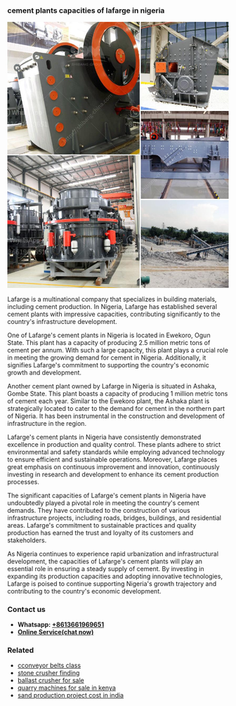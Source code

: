 <h3>cement plants capacities of lafarge in nigeria</h3><img src='1702952980.jpg' alt=''><p>Lafarge is a multinational company that specializes in building materials, including cement production. In Nigeria, Lafarge has established several cement plants with impressive capacities, contributing significantly to the country's infrastructure development.</p><p>One of Lafarge's cement plants in Nigeria is located in Ewekoro, Ogun State. This plant has a capacity of producing 2.5 million metric tons of cement per annum. With such a large capacity, this plant plays a crucial role in meeting the growing demand for cement in Nigeria. Additionally, it signifies Lafarge's commitment to supporting the country's economic growth and development.</p><p>Another cement plant owned by Lafarge in Nigeria is situated in Ashaka, Gombe State. This plant boasts a capacity of producing 1 million metric tons of cement each year. Similar to the Ewekoro plant, the Ashaka plant is strategically located to cater to the demand for cement in the northern part of Nigeria. It has been instrumental in the construction and development of infrastructure in the region.</p><p>Lafarge's cement plants in Nigeria have consistently demonstrated excellence in production and quality control. These plants adhere to strict environmental and safety standards while employing advanced technology to ensure efficient and sustainable operations. Moreover, Lafarge places great emphasis on continuous improvement and innovation, continuously investing in research and development to enhance its cement production processes.</p><p>The significant capacities of Lafarge's cement plants in Nigeria have undoubtedly played a pivotal role in meeting the country's cement demands. They have contributed to the construction of various infrastructure projects, including roads, bridges, buildings, and residential areas. Lafarge's commitment to sustainable practices and quality production has earned the trust and loyalty of its customers and stakeholders.</p><p>As Nigeria continues to experience rapid urbanization and infrastructural development, the capacities of Lafarge's cement plants will play an essential role in ensuring a steady supply of cement. By investing in expanding its production capacities and adopting innovative technologies, Lafarge is poised to continue supporting Nigeria's growth trajectory and contributing to the country's economic development.</p><h3>Contact us</h3><ul><li><strong>Whatsapp:&nbsp;<a href="https://wa.me/8613661969651">+8613661969651</a></strong></li><li><a href="https://swt.shibang-china.com/?git&amp;zhl&amp;cement plants capacities of lafarge in nigeria"><strong>Online Service(chat now)</strong></a></li></ul><h3>Related</h3><ul><li><a href='cconveyor belts class.md'>cconveyor belts class</a></li><li><a href='stone crusher finding.md'>stone crusher finding</a></li><li><a href='ballast crusher for sale.md'>ballast crusher for sale</a></li><li><a href='quarry machines for sale in kenya.md'>quarry machines for sale in kenya</a></li><li><a href='sand production project cost in india.md'>sand production project cost in india</a></li></ul>